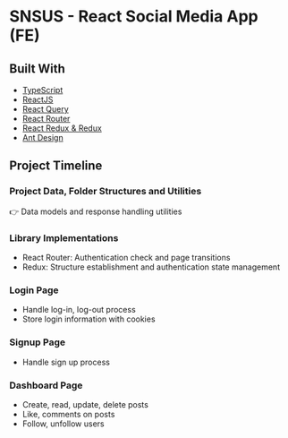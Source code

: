 # SNSUS - React Social Media App (FE)

## Built With

- [TypeScript](https://www.typescriptlang.org/)
- [ReactJS](https://reactjs.org/)
- [React Query](https://react-query-v3.tanstack.com/)
- [React Router](https://reactrouter.com/en/main)
- [React Redux & Redux](https://react-redux.js.org/)
- [Ant Design](https://ant.design/)

## Project Timeline

### Project Data, Folder Structures and Utilities

👉  Data models and response handling utilities

### Library Implementations

- React Router: Authentication check and page transitions
- Redux: Structure establishment and authentication state management

### Login Page

- Handle log-in, log-out process
- Store login information with cookies

### Signup Page

- Handle sign up process

### Dashboard Page

- Create, read, update, delete posts
- Like, comments on posts
- Follow, unfollow users
